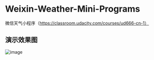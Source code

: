 # Weixin-Weather-Mini-Programs
微信天气小程序（https://classroom.udacity.com/courses/ud666-cn-1）

## 演示效果图
![image](demo.gif)
